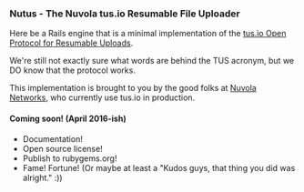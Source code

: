 ### Nutus - The Nuvola tus.io Resumable File Uploader

Here be a Rails engine that is a minimal implementation of the [tus.io Open Protocol for Resumable Uploads](http://tus.io).

We're still not exactly sure what words are behind the TUS acronym, but we DO know that the protocol works.

This implementation is brought to you by the good folks at [Nuvola Networks](http://nuvola-networks.com), who currently use tus.io in production.

#### Coming soon! (April 2016-ish)

- Documentation!
- Open source license!
- Publish to rubygems.org!
- Fame! Fortune! (Or maybe at least a "Kudos guys, that thing you did was alright." :))
